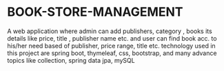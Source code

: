 # BOOK-STORE-MANAGEMENT
 A web application where admin can add publishers, category , books its details like price, title , publisher name etc.  and user can find book acc. to his/her need  based of publisher, price range, title etc.  technology used in this project are spring boot, thymeleaf, css, bootstrap, and many advance topics like collection, spring data jpa, mySQL
